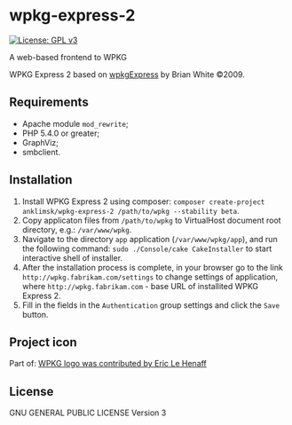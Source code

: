# wpkg-express-2
[![License: GPL v3](https://img.shields.io/badge/License-GPL%20v3-blue.svg)](https://www.gnu.org/licenses/gpl-3.0)

A web-based frontend to WPKG

WPKG Express 2 based on [wpkgExpress](https://code.google.com/archive/p/wpkgexpress/) by Brian White &copy;2009.

## Requirements

- Apache module `mod_rewrite`;
- PHP 5.4.0 or greater;
- GraphViz;
- smbclient.

## Installation

1. Install WPKG Express 2 using composer:
  `composer create-project anklimsk/wpkg-express-2 /path/to/wpkg --stability beta`.
2. Copy applicaton files from `/path/to/wpkg`
  to VirtualHost document root directory, e.g.: `/var/www/wpkg`.
3. Navigate to the directory `app` application (`/var/www/wpkg/app`),
  and run the following command: `sudo ./Console/cake CakeInstaller`
  to start interactive shell of installer.
4. After the installation process is complete, in your browser go to the link
  `http://wpkg.fabrikam.com/settings` to change settings of application,
  where `http://wpkg.fabrikam.com` - base URL of installited WPKG Express 2.
5. Fill in the fields in the `Authentication` group settings and click the `Save` button.

## Project icon

Part of: [WPKG logo was contributed by Eric Le Henaff](http://wpkg.org/wpkg.png)

## License

GNU GENERAL PUBLIC LICENSE Version 3
